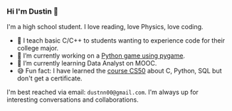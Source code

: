 ### Hi I'm Dustin 👋

I'm a high school student. I love reading, love Physics, love coding.

- 🏫 I teach basic C/C++ to students wanting to experience code for their college major.
- 🔭 I’m currently working on a [Python game using pygame]().
- 🌱 I’m currently learning Data Analyst on MOOC.
- 😅 Fun fact: I have learned the [course CS50](https://github.com/ducto489/self-taught-CS50) about C, Python, SQL but don't get a certificate.

I'm best reached via email: `dustnn00@gmail.com`. I'm always up for interesting conversations and collaborations.

